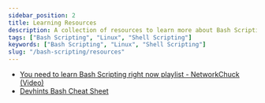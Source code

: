 ```yaml
---
sidebar_position: 2
title: Learning Resources
description: A collection of resources to learn more about Bash Scripting.
tags: ["Bash Scripting", "Linux", "Shell Scripting"]
keywords: ["Bash Scripting", "Linux", "Shell Scripting"]
slug: "/bash-scripting/resources"
---
```


- [You need to learn Bash Scripting right now playlist - NetworkChuck (Video)](https://youtube.com/playlist?list=PLIhvC56v63IKioClkSNDjW7iz-6TFvLwS)
- [Devhints Bash Cheat Sheet](https://devhints.io/bash)